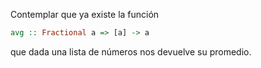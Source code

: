 Contemplar que ya existe la función

```Haskell
avg :: Fractional a => [a] -> a
```

que dada una lista de números nos devuelve su promedio.